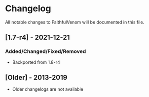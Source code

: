 # Changelog
All notable changes to FaithfulVenom will be documented in this file.

## [1.7-r4] - 2021-12-21
### Added/Changed/Fixed/Removed
- Backported from 1.8-r4

## [Older] - 2013-2019
- Older changelogs are not available
